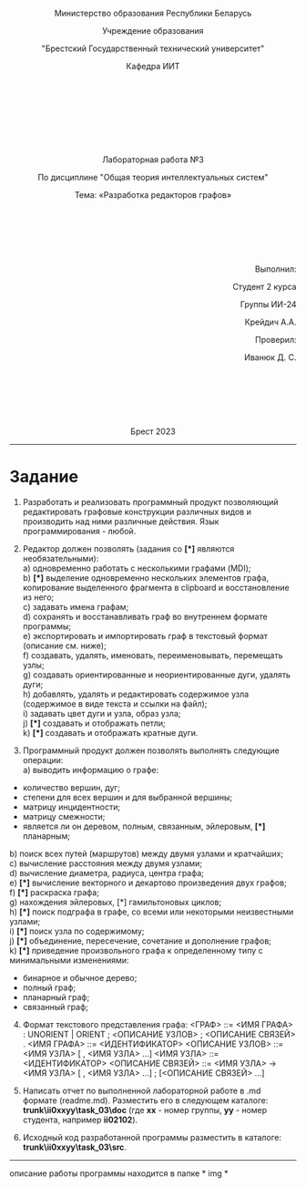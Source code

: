 <p align="center">Министерство образования Республики Беларусь</p>
<p align="center">Учреждение образования</p>
<p align="center">"Брестский Государственный технический университет"</p>
<p align="center">Кафедра ИИТ</p>
<br><br><br><br><br><br><br>
<p align="center">Лабораторная работа №3</p>
<p align="center">По дисциплине "Общая теория интеллектуальных систем"</p>
<p align="center">Тема: «Разработка редакторов графов»</p>
<br><br><br><br><br>
<p align="right">Выполнил:</p>
<p align="right">Студент 2 курса</p>
<p align="right">Группы ИИ-24</p>
<p align="right">Крейдич А.А.</p>
<p align="right">Проверил:</p>
<p align="right">Иванюк Д. С.</p>
<br><br><br><br><br>
<p align="center">Брест 2023</p>


---

# Задание
1. Разработать и реализовать программный продукт позволяющий
редактировать графовые конструкции различных видов и производить над
ними различные действия. Язык программирования - любой.

2. Редактор должен позволять (задания со **[\*]** являются необязательными):  
  a) одновременно работать с несколькими графами (MDI);  
  b) **[\*]** выделение одновременно нескольких элементов графа, копирование
выделенного фрагмента в clipboard и восстановление из него;  
  c) задавать имена графам;  
  d) сохранять и восстанавливать граф во внутреннем формате программы;  
  e) экспортировать и импортировать граф в текстовый формат (описание
см. ниже);  
  f) создавать, удалять, именовать, переименовывать, перемещать узлы;  
  g) создавать ориентированные и неориентированные дуги, удалять дуги;  
  h) добавлять, удалять и редактировать содержимое узла (содержимое в
виде текста и ссылки на файл);  
  i) задавать цвет дуги и узла, образ узла;  
  j) **[\*]** создавать и отображать петли;  
  k) **[\*]** создавать и отображать кратные дуги.

3. Программный продукт должен позволять выполнять следующие операции:  
  a) выводить информацию о графе:

 + количество вершин, дуг;
 + степени для всех вершин и для выбранной вершины;
 + матрицу инцидентности;
 + матрицу смежности;
 + является ли он деревом, полным, связанным, эйлеровым, **[\*]** планарным;

  b) поиск всех путей (маршрутов) между двумя узлами и кратчайших;  
  c) вычисление расстояния между двумя узлами;  
  d) вычисление диаметра, радиуса, центра графа;  
  e) **[\*]** вычисление векторного и декартово произведения двух графов;  
  f) **[\*]** раскраска графа;  
  g) нахождения эйлеровых, [*] гамильтоновых циклов;  
  h) **[\*]** поиск подграфа в графе, со всеми или некоторыми неизвестными
узлами;  
  i) **[\*]** поиск узла по содержимому;  
  j) **[\*]** объединение, пересечение, сочетание и дополнение графов;  
  k) **[\*]** приведение произвольного графа к определенному типу с
минимальными изменениями:

 + бинарное и обычное дерево;
 + полный граф;
 + планарный граф;
 + связанный граф;

4. Формат текстового представления графа:
<ГРАФ> ::= <ИМЯ ГРАФА> : UNORIENT | ORIENT ; <ОПИСАНИЕ УЗЛОВ> ;
<ОПИСАНИЕ СВЯЗЕЙ> .
<ИМЯ ГРАФА> ::= <ИДЕНТИФИКАТОР>
<ОПИСАНИЕ УЗЛОВ> ::= <ИМЯ УЗЛА> [ , <ИМЯ УЗЛА> …]
<ИМЯ УЗЛА> ::= <ИДЕНТИФИКАТОР>
<ОПИСАНИЕ СВЯЗЕЙ> ::= <ИМЯ УЗЛА> -> <ИМЯ УЗЛА> [ , <ИМЯ УЗЛА> …] ;
[<ОПИСАНИЕ СВЯЗЕЙ> …]

5. Написать отчет по выполненной лабораторной работе в .md формате (readme.md). Разместить его в следующем каталоге: **trunk\ii0xxyy\task_03\doc** (где **xx** - номер группы, **yy** - номер студента, например **ii02102**). 

6. Исходный код разработанной программы разместить в каталоге: **trunk\ii0xxyy\task_03\src**.
---
<p align="left">описание работы программы находится в папке  * img * </p>